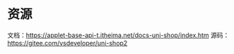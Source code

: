 # 资源

文档：https://applet-base-api-t.itheima.net/docs-uni-shop/index.htm
源码：https://gitee.com/vsdeveloper/uni-shop2
